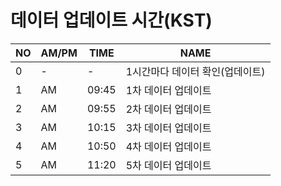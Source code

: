 
# 데이터 업데이트 시간(KST)

|NO|AM/PM|TIME|NAME|
|--|--|--|--|
|0|-|-|1시간마다 데이터 확인(업데이트)|
|1|AM|09:45|1차 데이터 업데이트|
|2|AM|09:55|2차 데이터 업데이트|
|3|AM|10:15|3차 데이터 업데이트|
|4|AM|10:50|4차 데이터 업데이트|
|5|AM|11:20|5차 데이터 업데이트|

